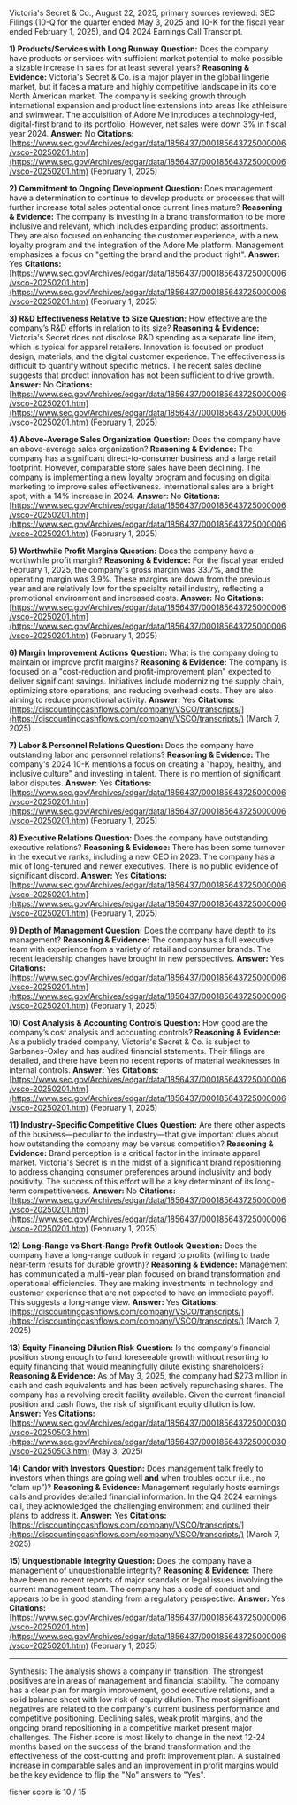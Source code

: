 Victoria's Secret & Co., August 22, 2025, primary sources reviewed: SEC Filings (10-Q for the quarter ended May 3, 2025 and 10-K for the fiscal year ended February 1, 2025), and Q4 2024 Earnings Call Transcript.

**1) Products/Services with Long Runway**
**Question:** Does the company have products or services with sufficient market potential to make possible a sizable increase in sales for at least several years?
**Reasoning & Evidence:** Victoria's Secret & Co. is a major player in the global lingerie market, but it faces a mature and highly competitive landscape in its core North American market. The company is seeking growth through international expansion and product line extensions into areas like athleisure and swimwear. The acquisition of Adore Me introduces a technology-led, digital-first brand to its portfolio. However, net sales were down 3% in fiscal year 2024.
**Answer:** No
**Citations:** [https://www.sec.gov/Archives/edgar/data/1856437/000185643725000006/vsco-20250201.htm](https://www.sec.gov/Archives/edgar/data/1856437/000185643725000006/vsco-20250201.htm) (February 1, 2025)

**2) Commitment to Ongoing Development**
**Question:** Does management have a determination to continue to develop products or processes that will further increase total sales potential once current lines mature?
**Reasoning & Evidence:** The company is investing in a brand transformation to be more inclusive and relevant, which includes expanding product assortments. They are also focused on enhancing the customer experience, with a new loyalty program and the integration of the Adore Me platform. Management emphasizes a focus on "getting the brand and the product right".
**Answer:** Yes
**Citations:** [https://www.sec.gov/Archives/edgar/data/1856437/000185643725000006/vsco-20250201.htm](https://www.sec.gov/Archives/edgar/data/1856437/000185643725000006/vsco-20250201.htm) (February 1, 2025)

**3) R&D Effectiveness Relative to Size**
**Question:** How effective are the company’s R&D efforts in relation to its size?
**Reasoning & Evidence:** Victoria's Secret does not disclose R&D spending as a separate line item, which is typical for apparel retailers. Innovation is focused on product design, materials, and the digital customer experience. The effectiveness is difficult to quantify without specific metrics. The recent sales decline suggests that product innovation has not been sufficient to drive growth.
**Answer:** No
**Citations:** [https://www.sec.gov/Archives/edgar/data/1856437/000185643725000006/vsco-20250201.htm](https://www.sec.gov/Archives/edgar/data/1856437/000185643725000006/vsco-20250201.htm) (February 1, 2025)

**4) Above-Average Sales Organization**
**Question:** Does the company have an above-average sales organization?
**Reasoning & Evidence:** The company has a significant direct-to-consumer business and a large retail footprint. However, comparable store sales have been declining. The company is implementing a new loyalty program and focusing on digital marketing to improve sales effectiveness. International sales are a bright spot, with a 14% increase in 2024.
**Answer:** No
**Citations:** [https://www.sec.gov/Archives/edgar/data/1856437/000185643725000006/vsco-20250201.htm](https://www.sec.gov/Archives/edgar/data/1856437/000185643725000006/vsco-20250201.htm) (February 1, 2025)

**5) Worthwhile Profit Margins**
**Question:** Does the company have a worthwhile profit margin?
**Reasoning & Evidence:** For the fiscal year ended February 1, 2025, the company's gross margin was 33.7%, and the operating margin was 3.9%. These margins are down from the previous year and are relatively low for the specialty retail industry, reflecting a promotional environment and increased costs.
**Answer:** No
**Citations:** [https://www.sec.gov/Archives/edgar/data/1856437/000185643725000006/vsco-20250201.htm](https://www.sec.gov/Archives/edgar/data/1856437/000185643725000006/vsco-20250201.htm) (February 1, 2025)

**6) Margin Improvement Actions**
**Question:** What is the company doing to maintain or improve profit margins?
**Reasoning & Evidence:** The company is focused on a "cost-reduction and profit-improvement plan" expected to deliver significant savings. Initiatives include modernizing the supply chain, optimizing store operations, and reducing overhead costs. They are also aiming to reduce promotional activity.
**Answer:** Yes
**Citations:** [https://discountingcashflows.com/company/VSCO/transcripts/](https://discountingcashflows.com/company/VSCO/transcripts/) (March 7, 2025)

**7) Labor & Personnel Relations**
**Question:** Does the company have outstanding labor and personnel relations?
**Reasoning & Evidence:** The company's 2024 10-K mentions a focus on creating a "happy, healthy, and inclusive culture" and investing in talent. There is no mention of significant labor disputes.
**Answer:** Yes
**Citations:** [https://www.sec.gov/Archives/edgar/data/1856437/000185643725000006/vsco-20250201.htm](https://www.sec.gov/Archives/edgar/data/1856437/000185643725000006/vsco-20250201.htm) (February 1, 2025)

**8) Executive Relations**
**Question:** Does the company have outstanding executive relations?
**Reasoning & Evidence:** There has been some turnover in the executive ranks, including a new CEO in 2023. The company has a mix of long-tenured and newer executives. There is no public evidence of significant discord.
**Answer:** Yes
**Citations:** [https://www.sec.gov/Archives/edgar/data/1856437/000185643725000006/vsco-20250201.htm](https://www.sec.gov/Archives/edgar/data/1856437/000185643725000006/vsco-20250201.htm) (February 1, 2025)

**9) Depth of Management**
**Question:** Does the company have depth to its management?
**Reasoning & Evidence:** The company has a full executive team with experience from a variety of retail and consumer brands. The recent leadership changes have brought in new perspectives.
**Answer:** Yes
**Citations:** [https://www.sec.gov/Archives/edgar/data/1856437/000185643725000006/vsco-20250201.htm](https://www.sec.gov/Archives/edgar/data/1856437/000185643725000006/vsco-20250201.htm) (February 1, 2025)

**10) Cost Analysis & Accounting Controls**
**Question:** How good are the company’s cost analysis and accounting controls?
**Reasoning & Evidence:** As a publicly traded company, Victoria's Secret & Co. is subject to Sarbanes-Oxley and has audited financial statements. Their filings are detailed, and there have been no recent reports of material weaknesses in internal controls.
**Answer:** Yes
**Citations:** [https://www.sec.gov/Archives/edgar/data/1856437/000185643725000006/vsco-20250201.htm](https://www.sec.gov/Archives/edgar/data/1856437/000185643725000006/vsco-20250201.htm) (February 1, 2025)

**11) Industry-Specific Competitive Clues**
**Question:** Are there other aspects of the business—peculiar to the industry—that give important clues about how outstanding the company may be versus competition?
**Reasoning & Evidence:** Brand perception is a critical factor in the intimate apparel market. Victoria's Secret is in the midst of a significant brand repositioning to address changing consumer preferences around inclusivity and body positivity. The success of this effort will be a key determinant of its long-term competitiveness.
**Answer:** No
**Citations:** [https://www.sec.gov/Archives/edgar/data/1856437/000185643725000006/vsco-20250201.htm](https://www.sec.gov/Archives/edgar/data/1856437/000185643725000006/vsco-20250201.htm) (February 1, 2025)

**12) Long-Range vs Short-Range Profit Outlook**
**Question:** Does the company have a long-range outlook in regard to profits (willing to trade near-term results for durable growth)?
**Reasoning & Evidence:** Management has communicated a multi-year plan focused on brand transformation and operational efficiencies. They are making investments in technology and customer experience that are not expected to have an immediate payoff. This suggests a long-range view.
**Answer:** Yes
**Citations:** [https://discountingcashflows.com/company/VSCO/transcripts/](https://discountingcashflows.com/company/VSCO/transcripts/) (March 7, 2025)

**13) Equity Financing Dilution Risk**
**Question:** Is the company's financial position strong enough to fund foreseeable growth without resorting to equity financing that would meaningfully dilute existing shareholders?
**Reasoning & Evidence:** As of May 3, 2025, the company had $273 million in cash and cash equivalents and has been actively repurchasing shares. The company has a revolving credit facility available. Given the current financial position and cash flows, the risk of significant equity dilution is low.
**Answer:** Yes
**Citations:** [https://www.sec.gov/Archives/edgar/data/1856437/000185643725000030/vsco-20250503.htm](https://www.sec.gov/Archives/edgar/data/1856437/000185643725000030/vsco-20250503.htm) (May 3, 2025)

**14) Candor with Investors**
**Question:** Does management talk freely to investors when things are going well **and** when troubles occur (i.e., no “clam up”)?
**Reasoning & Evidence:** Management regularly hosts earnings calls and provides detailed financial information. In the Q4 2024 earnings call, they acknowledged the challenging environment and outlined their plans to address it.
**Answer:** Yes
**Citations:** [https://discountingcashflows.com/company/VSCO/transcripts/](https://discountingcashflows.com/company/VSCO/transcripts/) (March 7, 2025)

**15) Unquestionable Integrity**
**Question:** Does the company have a management of unquestionable integrity?
**Reasoning & Evidence:** There have been no recent reports of major scandals or legal issues involving the current management team. The company has a code of conduct and appears to be in good standing from a regulatory perspective.
**Answer:** Yes
**Citations:** [https://www.sec.gov/Archives/edgar/data/1856437/000185643725000006/vsco-20250201.htm](https://www.sec.gov/Archives/edgar/data/1856437/000185643725000006/vsco-20250201.htm) (February 1, 2025)

---
Synthesis: The analysis shows a company in transition. The strongest positives are in areas of management and financial stability. The company has a clear plan for margin improvement, good executive relations, and a solid balance sheet with low risk of equity dilution. The most significant negatives are related to the company's current business performance and competitive positioning. Declining sales, weak profit margins, and the ongoing brand repositioning in a competitive market present major challenges. The Fisher score is most likely to change in the next 12-24 months based on the success of the brand transformation and the effectiveness of the cost-cutting and profit improvement plan. A sustained increase in comparable sales and an improvement in profit margins would be the key evidence to flip the "No" answers to "Yes".

fisher score is 10 / 15